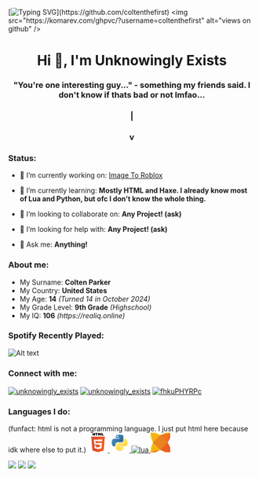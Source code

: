 [![Typing SVG](https://readme-typing-svg.herokuapp.com?font=Fira+Code&size=32&pause=1000&width=1000&lines=Hey!+Welcome+To+Unknowingly+Exists's+GitHub+Profile!)](https://github.com/coltenthefirst)
<img src="https://komarev.com/ghpvc/?username=coltenthefirst" alt="views on github" />

<h1 align="center">Hi 👋, I'm Unknowingly Exists</h1>
<h3 align="center">"You're one interesting guy..." - something my friends said. I don't know if thats bad or not lmfao...</h3>

<h3 align="center">|</h4>
<h3 align="center">v</h4>

<h3 align="left">Status:</h3>

- 🔭 I’m currently working on: [Image To Roblox](https://github.com/coltenthefirst/image-to-roblox)

- 🌱 I’m currently learning: **Mostly HTML and Haxe. I already know most of Lua and Python, but ofc I don't know the whole thing.**

- 👯 I’m looking to collaborate on: **Any Project! (ask)**

- 🤝 I’m looking for help with: **Any Project! (ask)**

- 💬 Ask me: **Anything!**

<h3 align="left">About me:</h3>

<ul>
  <li>
    My Surname: <strong>Colten Parker</strong>
  </li>
  <li>
    My Country: <strong>United States</strong>
  </li>
  <li>
    My Age: <strong>14</strong> <em>(Turned 14 in October 2024)</em>
  <li>
    My Grade Level: <strong>9th Grade</strong> <em>(Highschool)</em>
  </li>
  <li>
    My IQ: <strong>106</strong> <em>(https://realiq.online)</em>
  </li>
</ul>

<h3 align="left">Spotify Recently Played:</h3>

![Alt text](https://spotify-recently-played-readme.vercel.app/api?user=31ucjoekbchnio4edmhfc6gxhlua)

<h3 align="left">Connect with me:</h3>
<p align="left">
<a href="https://instagram.com/unknowingly_exists" target="blank"><img align="center" src="https://raw.githubusercontent.com/rahuldkjain/github-profile-readme-generator/master/src/images/icons/Social/instagram.svg" alt="unknowingly_exists" height="30" width="40" /></a>
<a href="https://www.youtube.com/@Unknowingly_Exists" target="blank"><img align="center" src="https://raw.githubusercontent.com/rahuldkjain/github-profile-readme-generator/master/src/images/icons/Social/youtube.svg" alt="unknowingly_exists" height="30" width="40" /></a>
<a href="https://discord.gg/fhkuPHYRPc" target="blank"><img align="center" src="https://raw.githubusercontent.com/rahuldkjain/github-profile-readme-generator/master/src/images/icons/Social/discord.svg" alt="fhkuPHYRPc" height="30" width="40" /></a>
</p>

<h3 align="left">Languages I do:</h3>
<p align="left">
  (funfact: html is not a programming language. I just put html here because idk where else to put it.)
  <a href="https://www.w3.org/html/" target="_blank" rel="noreferrer"> 
    <img src="https://raw.githubusercontent.com/devicons/devicon/master/icons/html5/html5-original-wordmark.svg" alt="html5" width="40" height="40"/> 
  </a> 
  <a href="https://www.python.org" target="_blank" rel="noreferrer"> 
    <img src="https://raw.githubusercontent.com/devicons/devicon/master/icons/python/python-original.svg" alt="python" width="40" height="40"/> 
  </a>
  <a href="https://www.lua.org" target="_blank" rel="noreferrer"> 
    <img src="https://upload.wikimedia.org/wikipedia/commons/c/cf/Lua-Logo.svg" alt="lua" width="40" height="40"/> 
  </a>
  <a href="https://haxe.org/" target="_blank" rel="noreferrer"> 
    <img src="https://raw.githubusercontent.com/devicons/devicon/master/icons/haxe/haxe-original.svg" alt="haxe" width="40" height="40"/> 
  </a>
</p>
  
<img src="https://github-readme-stats.vercel.app/api?username=coltenthefirst&show_icons=true&hide_title=false&theme=chartreuse-dark" />
<img src="https://github-readme-stats.vercel.app/api/top-langs/?username=coltenthefirst&layout=compact&theme=tokyonight"/>
<img src="https://github-profile-trophy.vercel.app/?username=coltenthefirst&theme=darkhub&no-frame=true" />
</p>

<!---
coltenthefirst/coltenthefirst is a ✨ special ✨ repository because its `README.md` (this file) appears on your GitHub profile.
You can click the Preview link to take a look at your changes.
--->

